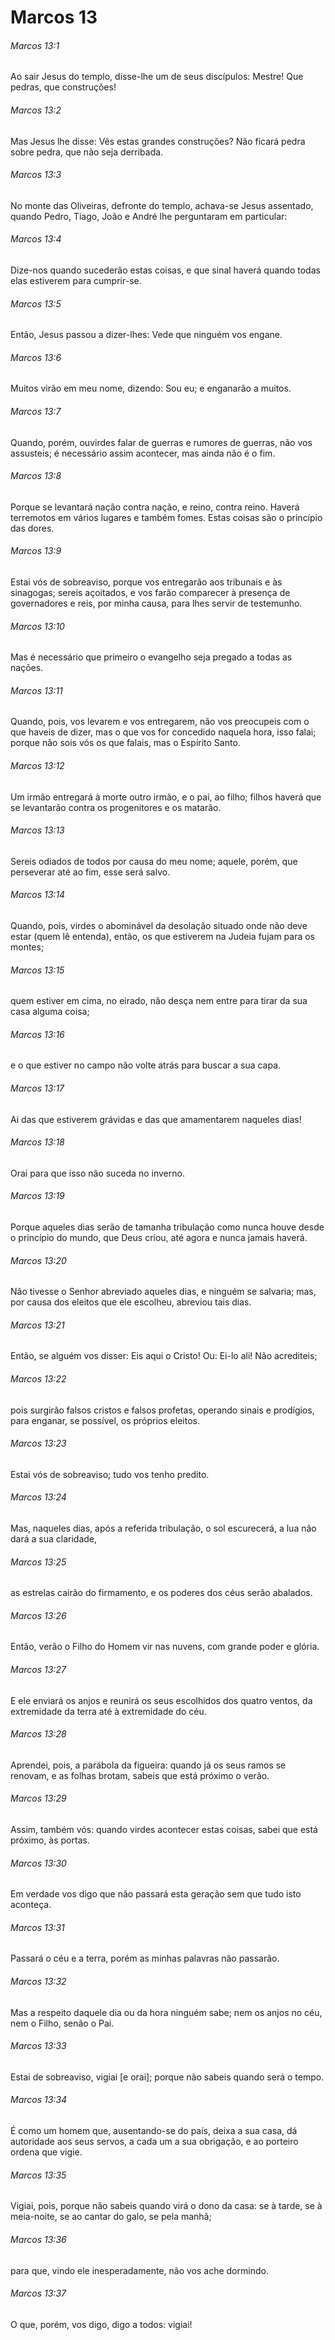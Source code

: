 # Marcos 13

###### Marcos 13:1

Ao sair Jesus do templo, disse-lhe um de seus discípulos: Mestre! Que pedras, que construções!

###### Marcos 13:2

Mas Jesus lhe disse: Vês estas grandes construções? Não ficará pedra sobre pedra, que não seja derribada.

###### Marcos 13:3

No monte das Oliveiras, defronte do templo, achava-se Jesus assentado, quando Pedro, Tiago, João e André lhe perguntaram em particular:

###### Marcos 13:4

Dize-nos quando sucederão estas coisas, e que sinal haverá quando todas elas estiverem para cumprir-se.

###### Marcos 13:5

Então, Jesus passou a dizer-lhes: Vede que ninguém vos engane.

###### Marcos 13:6

Muitos virão em meu nome, dizendo: Sou eu; e enganarão a muitos.

###### Marcos 13:7

Quando, porém, ouvirdes falar de guerras e rumores de guerras, não vos assusteis; é necessário assim acontecer, mas ainda não é o fim.

###### Marcos 13:8

Porque se levantará nação contra nação, e reino, contra reino. Haverá terremotos em vários lugares e também fomes. Estas coisas são o princípio das dores.

###### Marcos 13:9

Estai vós de sobreaviso, porque vos entregarão aos tribunais e às sinagogas; sereis açoitados, e vos farão comparecer à presença de governadores e reis, por minha causa, para lhes servir de testemunho.

###### Marcos 13:10

Mas é necessário que primeiro o evangelho seja pregado a todas as nações.

###### Marcos 13:11

Quando, pois, vos levarem e vos entregarem, não vos preocupeis com o que haveis de dizer, mas o que vos for concedido naquela hora, isso falai; porque não sois vós os que falais, mas o Espírito Santo.

###### Marcos 13:12

Um irmão entregará à morte outro irmão, e o pai, ao filho; filhos haverá que se levantarão contra os progenitores e os matarão.

###### Marcos 13:13

Sereis odiados de todos por causa do meu nome; aquele, porém, que perseverar até ao fim, esse será salvo.

###### Marcos 13:14

Quando, pois, virdes o abominável da desolação situado onde não deve estar (quem lê entenda), então, os que estiverem na Judeia fujam para os montes;

###### Marcos 13:15

quem estiver em cima, no eirado, não desça nem entre para tirar da sua casa alguma coisa;

###### Marcos 13:16

e o que estiver no campo não volte atrás para buscar a sua capa.

###### Marcos 13:17

Ai das que estiverem grávidas e das que amamentarem naqueles dias!

###### Marcos 13:18

Orai para que isso não suceda no inverno.

###### Marcos 13:19

Porque aqueles dias serão de tamanha tribulação como nunca houve desde o princípio do mundo, que Deus criou, até agora e nunca jamais haverá.

###### Marcos 13:20

Não tivesse o Senhor abreviado aqueles dias, e ninguém se salvaria; mas, por causa dos eleitos que ele escolheu, abreviou tais dias.

###### Marcos 13:21

Então, se alguém vos disser: Eis aqui o Cristo! Ou: Ei-lo ali! Não acrediteis;

###### Marcos 13:22

pois surgirão falsos cristos e falsos profetas, operando sinais e prodígios, para enganar, se possível, os próprios eleitos.

###### Marcos 13:23

Estai vós de sobreaviso; tudo vos tenho predito.

###### Marcos 13:24

Mas, naqueles dias, após a referida tribulação, o sol escurecerá, a lua não dará a sua claridade,

###### Marcos 13:25

as estrelas cairão do firmamento, e os poderes dos céus serão abalados.

###### Marcos 13:26

Então, verão o Filho do Homem vir nas nuvens, com grande poder e glória.

###### Marcos 13:27

E ele enviará os anjos e reunirá os seus escolhidos dos quatro ventos, da extremidade da terra até à extremidade do céu.

###### Marcos 13:28

Aprendei, pois, a parábola da figueira: quando já os seus ramos se renovam, e as folhas brotam, sabeis que está próximo o verão.

###### Marcos 13:29

Assim, também vós: quando virdes acontecer estas coisas, sabei que está próximo, às portas.

###### Marcos 13:30

Em verdade vos digo que não passará esta geração sem que tudo isto aconteça.

###### Marcos 13:31

Passará o céu e a terra, porém as minhas palavras não passarão.

###### Marcos 13:32

Mas a respeito daquele dia ou da hora ninguém sabe; nem os anjos no céu, nem o Filho, senão o Pai.

###### Marcos 13:33

Estai de sobreaviso, vigiai [e orai]; porque não sabeis quando será o tempo.

###### Marcos 13:34

É como um homem que, ausentando-se do país, deixa a sua casa, dá autoridade aos seus servos, a cada um a sua obrigação, e ao porteiro ordena que vigie.

###### Marcos 13:35

Vigiai, pois, porque não sabeis quando virá o dono da casa: se à tarde, se à meia-noite, se ao cantar do galo, se pela manhã;

###### Marcos 13:36

para que, vindo ele inesperadamente, não vos ache dormindo.

###### Marcos 13:37

O que, porém, vos digo, digo a todos: vigiai!

